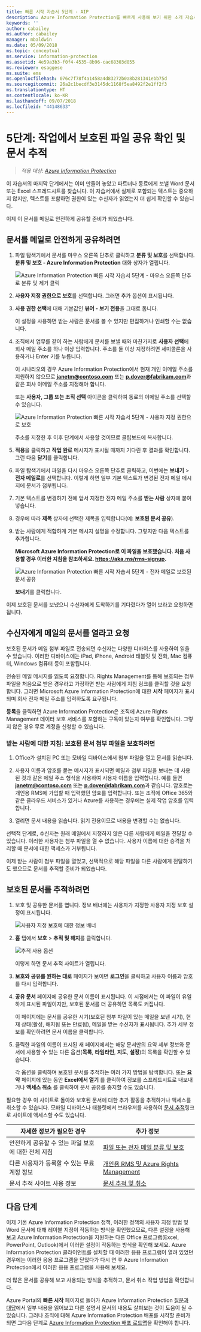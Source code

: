 ```yaml
---
title: 빠른 시작 자습서 5단계 - AIP
description: Azure Information Protection를 빠르게 사용해 보기 위한 소개 자습서 5단계 - 보호된 파일 공유 및 추적
keywords: ''
author: cabailey
ms.author: cabailey
manager: mbaldwin
ms.date: 05/09/2018
ms.topic: conceptual
ms.service: information-protection
ms.assetid: 4e59a3b3-f0f4-4535-8b96-cac68303d855
ms.reviewer: esaggese
ms.suite: ems
ms.openlocfilehash: 076c7f78f4a1458a4d83272b0a8b281341ebb75d
ms.sourcegitcommit: 26a2c1becdf3e3145dc1168f5ea8492f2e1ff2f3
ms.translationtype: HT
ms.contentlocale: ko-KR
ms.lasthandoff: 09/07/2018
ms.locfileid: "44148633"
---
```

# <a name="step-5-see-sharing-of-protected-files-in-action-and-track-your-document"></a>5단계: 작업에서 보호된 파일 공유 확인 및 문서 추적 

>*적용 대상: [Azure Information Protection](https://azure.microsoft.com/pricing/details/information-protection)*

이 자습서의 마지막 단계에서는 이미 만들어 놓았고 파트너나 동료에게 보낼 Word 문서 또는 Excel 스프레드시트를 찾습니다. 이 자습서에서 실제로 포함되는 텍스트는 중요하지 않지만, 텍스트를 포함하면 권한이 있는 수신자가 읽었는지 더 쉽게 확인할 수 있습니다.

이제 이 문서를 메일로 안전하게 공유할 준비가 되었습니다. 

## <a name="to-safely-share-your-document-by-email"></a>문서를 메일로 안전하게 공유하려면

1. 파일 탐색기에서 문서를 마우스 오른쪽 단추로 클릭하고 **분류 및 보호**를 선택합니다. **분류 및 보호 - Azure Information Protection** 대화 상자가 열립니다.

    ![Azure Information Protection 빠른 시작 자습서 5단계 - 마우스 오른쪽 단추로 분류 및 제거 클릭](./media/classify-protect-dialog.png)

2. **사용자 지정 권한으로 보호**를 선택합니다. 그러면 추가 옵션이 표시됩니다.

3. **사용 권한 선택**에 대해 기본값인 **뷰어 - 보기 전용**을 그대로 둡니다.

    이 설정을 사용하면 받는 사람은 문서를 볼 수 있지만 편집하거나 인쇄할 수는 없습니다.

4. 조직에서 업무를 같이 하는 사람에게 문서를 보낼 때와 마찬가지로 **사용자 선택**에 회사 메일 주소를 하나 이상 입력합니다. 주소를 둘 이상 지정하려면 세미콜론을 사용하거나 Enter 키를 누릅니다. 

    이 시나리오의 경우 Azure Information Protection에서 현재 개인 이메일 주소를 지원하지 않으므로 **janetm@contoso.com** 또는 **p.dover@fabrikam.com**과 같은 회사 이메일 주소를 지정해야 합니다. 

    또는 **사용자, 그룹 또는 조직 선택** 아이콘을 클릭하여 동료의 이메일 주소를 선택할 수 있습니다.

    ![Azure Information Protection 빠른 시작 자습서 5단계 - 사용자 지정 권한으로 보호](./media/protect-custom-permissions.png)  
    
    주소를 지정한 후 이후 단계에서 사용할 것이므로 클립보드에 복사합니다.

5. **적용**을 클릭하고 **작업 완료** 메시지가 표시될 때까지 기다린 후 결과를 확인합니다. 그런 다음 **닫기**를 클릭합니다.

4. 파일 탐색기에서 파일을 다시 마우스 오른쪽 단추로 클릭하고, 이번에는 **보내기** > **전자 메일로**를 선택합니다. 이렇게 하면 일부 기본 텍스트가 변경된 전자 메일 메시지에 문서가 첨부됩니다.

5. 기본 텍스트를 변경하기 전에 앞서 지정한 전자 메일 주소를 **받는 사람** 상자에 붙여 넣습니다. 

6. 경우에 따라 **제목** 상자에 선택한 제목을 입력합니다(예: **보호된 문서 공유**). 

7. 받는 사람에게 적합하게 기본 메시지 설명을 수정합니다. 그렇지만 다음 텍스트를 추가합니다.

    **Microsoft Azure Information Protection로 이 파일을 보호했습니다. 처음 사용할 경우 이러한 지침을 참조하세요. https://aka.ms/rms-signup.** 

    ![Azure Information Protection 빠른 시작 자습서 5단계 - 전자 메일로 보호된 문서 공유](./media/share-protected-emailv2.png)

    **보내기**를 클릭합니다.

이제 보호된 문서를 보냈으니 수신자에게 도착하기를 기다렸다가 열어 보라고 요청하면 됩니다. 

## <a name="ask-your-recipients-to-open-the-emailed-document"></a>수신자에게 메일의 문서를 열라고 요청

보호된 문서가 메일 첨부 파일로 전송되면 수신자는 다양한 디바이스를 사용하여 읽을 수 있습니다. 이러한 디바이스에는 iPad, iPhone, Android 태블릿 및 전화, Mac 컴퓨터, Windows 컴퓨터 등이 포함됩니다.

전송된 메일 메시지를 읽도록 요청합니다. Rights Management를 통해 보호되는 첨부 파일을 처음으로 받은 경우라고 가정하면 받는 사람에게 지침 링크를 클릭할 것을 요청합니다. 그러면 Microsoft Azure Information Protection에 대한 **시작** 페이지가 표시되며 회사 전자 메일 주소를 입력하도록 요구됩니다.

**등록**을 클릭하면 Azure Information Protection은 조직에 Azure Rights Management 데이터 보호 서비스를 포함하는 구독이 있는지 여부를 확인합니다. 그렇지 않은 경우 무료 계정을 신청할 수 있습니다.

### <a name="instructions-for-recipient-to-view-the-protected-document-attachment"></a>받는 사람에 대한 지침: 보호된 문서 첨부 파일을 보호하려면

1. Office가 설치된 PC 또는 모바일 디바이스에서 첨부 파일을 열고 문서를 읽습니다.  

2.  사용자 이름과 암호를 묻는 메시지가 표시되면 메일과 첨부 파일을 보내는 데 사용된 것과 같은 메일 주소 형식을 사용하여 사용자 이름을 입력합니다. 예를 들면 **janetm@contoso.com** 또는 **p.dover@fabrikam.com**과 같습니다. 암호로는 개인용 RMS에 가입할 때 입력했던 암호를 입력합니다. 또는 조직에 Office 365와 같은 클라우드 서비스가 있거나 Azure를 사용하는 경우에는 실제 작업 암호를 입력합니다.

3. 열리면 문서 내용을 읽습니다. 읽기 전용이므로 내용을 변경할 수는 없습니다.

선택적 단계로, 수신자는 원래 메일에서 지정하지 않은 다른 사람에게 메일을 전달할 수 있습니다. 이러한 사용자는 첨부 파일을 열 수 없습니다. 사용자 이름에 대한 승격을 처리할 때 문서에 대한 액세스가 거부됩니다.

이제 받는 사람이 첨부 파일을 열었고, 선택적으로 해당 파일을 다른 사람에게 전달하기도 했으므로 문서를 추적할 준비가 되었습니다.

## <a name="to-track-your-protected-document"></a>보호된 문서를 추적하려면

1.  보호 및 공유한 문서를 엽니다. 정보 배너에는 사용자가 지정한 사용자 지정 보호 설정이 표시됩니다.

    ![사용자 지정 보호에 대한 정보 배너](./media/information-banner-custom-protection.png)

2.  **홈** 탭에서 **보호** > **추적 및 해지**를 클릭합니다.

    ![추적 사용 옵션](./media/track-usage-calloutv3.png)

    이렇게 하면 문서 추적 사이트가 열립니다.

2.  **보호와 공유를 원하는 대로** 페이지가 보이면 **로그인**을 클릭하고 사용자 이름과 암호를 다시 입력합니다.

3.  **공유 문서** 페이지에 공유한 문서 이름이 표시됩니다. 이 시점에서는 이 파일이 유일하게 표시된 파일이지만, 보호된 문서를 더 공유하면 목록도 커집니다.

    이 페이지에는 문서를 공유한 시기(보호된 첨부 파일이 있는 메일을 보낸 시기), 현재 상태(활성, 해지됨 또는 만료됨), 메일을 받는 수신자가 표시됩니다. 추가 세부 정보를 확인하려면 문서 이름을 클릭합니다.

4.  클릭한 파일의 이름이 표시된 새 페이지에서는 해당 문서만의 요약 세부 정보와 문서에 사용할 수 있는 다른 옵션(**목록**, **타임라인**, **지도**, **설정**)의 목록을 확인할 수 있습니다.

    각 옵션을 클릭하며 보호된 문서를 추적하는 여러 가지 방법을 탐색합니다. 또는 **요약** 페이지에 있는 동안 **Excel에서 열기** 를 클릭하여 정보를 스프레드시트로 내보내거나 **액세스 취소** 를 클릭하여 문서 공유를 중지할 수도 있습니다.

필요한 경우 이 사이트로 돌아와 보호된 문서에 대한 추가 활동을 추적하거나 액세스를 취소할 수 있습니다. 모바일 디바이스나 태블릿에서 브라우저를 사용하여 [문서 추적](http://go.microsoft.com/fwlink/?LinkId=529562)링크로 사이트에 액세스할 수도 있습니다.



|자세한 정보가 필요한 경우|추가 정보|
|--------------------------------|--------------------------|
|안전하게 공유할 수 있는 파일 보호에 대한 전체 지침|[파일 또는 전자 메일 분류 및 보호](./rms-client/client-classify-protect.md)|
|다른 사용자가 등록할 수 있는 무료 계정 정보|[개인용 RMS 및 Azure Rights Management](./rms-for-individuals.md)|
|문서 추적 사이트 사용 정보|[문서 추적 및 취소](./rms-client/client-track-revoke.md)


## <a name="next-steps"></a>다음 단계

이제 기본 Azure Information Protection 정책, 이러한 정책의 사용자 지정 방법 및 Word 문서에 대해 레이블 지정이 작동하는 방식을 확인했으므로, 다른 설정을 사용해 보고 Azure Information Protection을 지원하는 다른 Office 프로그램(Excel, PowerPoint, Outlook)에서 이러한 설정이 작동하는 방식을 확인해 보세요. Azure Information Protection 클라이언트를 설치할 때 이러한 응용 프로그램이 열려 있었던 경우에는 이러한 응용 프로그램을 닫았다가 다시 연 후 Azure Information Protection에서 이러한 응용 프로그램을 사용해 보세요.

더 많은 문서를 공유해 보고 사용되는 방식을 추적하고, 문서 취소 작업 방법을 확인합니다.

Azure Portal의 **빠른 시작** 페이지로 돌아가 Azure Information Protection [질문과 대답](faqs.md)에서 일부 내용을 읽어보고 다른 설명서 문서의 내용도 살펴보는 것이 도움이 될 수 있습니다. 그러나 조직에 대해 Azure Information Protection 배포를 시작할 준비가 되면 그다음 단계로 [Azure Information Protection 배포 로드맵](deployment-roadmap.md)을 확인해야 합니다. 
